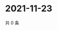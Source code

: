 # 2021-11-23

共 0 条

<!-- BEGIN WEIBO -->
<!-- 最后更新时间 Tue Nov 23 2021 11:15:15 GMT+0800 (China Standard Time) -->

<!-- END WEIBO -->
